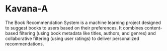 # Kavana-A
The Book Recommendation System is a machine learning project designed to suggest books to users based on their preferences. It combines content-based filtering (using book metadata like titles, authors, and genres) and collaborative filtering (using user ratings) to deliver personalized recommendations.
